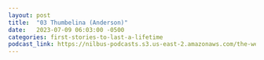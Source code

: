 ```yaml
---
layout: post
title:  "03 Thumbelina (Anderson)"
date:   2023-07-09 06:03:00 -0500
categories: first-stories-to-last-a-lifetime
podcast_link: https://nilbus-podcasts.s3.us-east-2.amazonaws.com/the-well-trained-mind/First%20Stories%20to%20Last%20a%20Lifetime/03%20Thumbelina%20(Anderson).mp3
---
```

